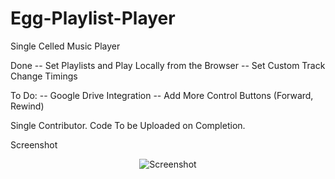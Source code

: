 # Egg-Playlist-Player
Single Celled Music Player

Done
-- Set Playlists and Play Locally from the Browser
-- Set Custom Track Change Timings

To Do:
-- Google Drive Integration
-- Add More Control Buttons (Forward, Rewind)

Single Contributor.
Code To be Uploaded on Completion.

<p> Screenshot </p>
<p align="center">
  <img src="https://drive.google.com/open?id=0B1528WqRDtbWbEEwdjAtUEdJYzA" alt="Screenshot"/>
</p>
